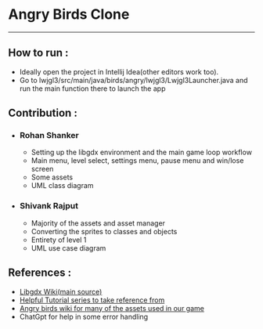 # Angry Birds Clone

---

## How to run :
 -  Ideally open the project in Intellij Idea(other editors work too).
 - Go to lwjgl3/src/main/java/birds/angry/lwjgl3/Lwjgl3Launcher.java and run the main function there to launch the app

## Contribution :
 - ### Rohan Shanker
   - Setting up the libgdx environment and the main game loop workflow
   - Main menu, level select, settings menu, pause menu and win/lose screen
   - Some assets
   - UML class diagram

 - ### Shivank Rajput
   - Majority of the assets and asset manager
   - Converting the sprites to classes and objects
   - Entirety of level 1
   - UML use case diagram


## References :
 - [Libgdx Wiki(main source)](https://libgdx.com/wiki/)
 - [Helpful Tutorial series to take reference from](https://happycoding.io/tutorials/libgdx/)
 - [Angry birds wiki for many of the assets used in our game](https://angrybirds.fandom.com/wiki/Angry_Birds_Wiki)
 - ChatGpt for help in some error handling

